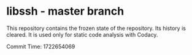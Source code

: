 # libssh - master branch

This repository contains the frozen state of the repository.
Its history is cleared. It is used only for static code
analysis with Codacy.

Commit Time: 1722654069